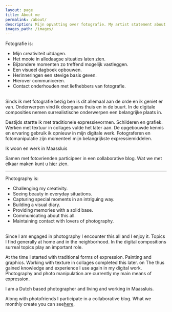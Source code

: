 ```yaml
---
layout: page
title: About me
permalink: /about/
description: Mijn opvatting over fotografie. My artist statement about photography.
images_path: /images/
---
```


Fotografie is:

* Mijn creativiteit uitdagen.
* Het mooie in alledaagse situaties laten zien.
* Bijzondere momenten zo treffend mogelijk vastleggen.
* Een visueel dagboek opbouwen.
* Herinneringen een stevige basis geven.
* Hierover communiceren.
* Contact onderhouden met liefhebbers van fotografie.


<br>
Sinds ik met fotografie bezig ben is dit allemaal aan de orde en ik geniet er van. Onderwerpen vind ik doorgaans thuis en in de buurt. In de digitale composities nemen surrealistische onderwerpen een belangrijke plaats in.

Destijds startte ik met traditionele expressievormen. Schilderen en grafiek. Werken met textuur in collages vulde het later aan. De opgebouwde kennis en ervaring gebruik ik opnieuw in mijn digitale werk. Fotograferen en fotomanipulatie zijn momenteel mijn belangrijkste expressiemiddelen.

Ik woon en werk in Maassluis

<p class="highlight">
Samen met fotovrienden participeer in een collaborative blog. Wat we met elkaar maken kunt u <a href="https://12months12pictures.wordpress.com/">hier</a> zien.
</p>

<hr>

Photography is:

* Challenging my creativity.
* Seeing beauty in everyday situations.
* Capturing special moments in an intriguing way.
* Building a visual diary.
* Providing memories with a solid base.
* Communicating about this all.
* Maintaining contact with lovers of photography.


<br>
Since I am engaged in photography I encounter this all and I enjoy it. Topics I find generally at home and in the neighborhood. In the digital compositions surreal topics play an important role.

At the time I started with traditional forms of expression. Painting and graphics. Working with texture in collages completed this later. on The thus gained knowledge and experience I use again in my digital work. Photography and photo manipulation are currently my main means of expression.

I am a Dutch based photographer and living and working in Maassluis.

<p class="highlight">
Along with photofriends I participate in a collaborative blog.  What we monthly create you can see<a href="https://12months12pictures.wordpress.com/">here</a>.
</p>

<br><br>
